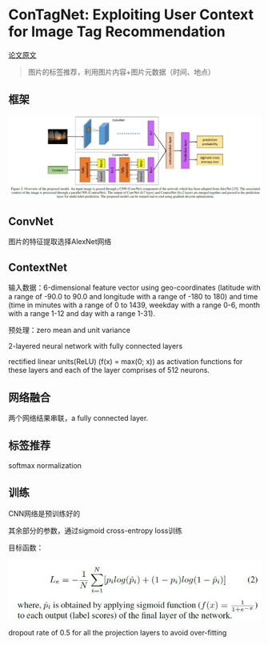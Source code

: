 # ConTagNet: Exploiting User Context for Image Tag Recommendation

[论文原文](https://github.com/chenboability/RecommenderSystem-Paper/blob/master/Deep%20Learning/paper/ConTagNet%20exploiting%20user%20context%20for%20image%20tag%20recommendation.pdf)

> 图片的标签推荐，利用图片内容+图片元数据（时间、地点）

## 框架

![](res/contagnet.jpg)

## ConvNet

图片的特征提取选择AlexNet网络

## ContextNet

输入数据：6-dimensional feature vector
using geo-coordinates (latitude with a range of -90.0 to 90.0 and
longitude with a range of -180 to 180) and time (time in minutes with
a range of 0 to 1439, weekday with a range 0-6, month with a range
1-12 and day with a range 1-31).

预处理：zero mean and unit variance

2-layered neural network with fully connected layers

rectified linear units(ReLU) (f(x) = max(0; x)) as activation functions for these layers and each of the layer comprises of 512 neurons.

## 网络融合

两个网络结果串联，a fully connected layer.

## 标签推荐

softmax normalization

## 训练

CNN网络是预训练好的

其余部分的参数，通过sigmoid cross-entropy loss训练

目标函数：

![](res/124.jpg)

dropout rate of 0.5 for all the projection layers to avoid over-fitting
